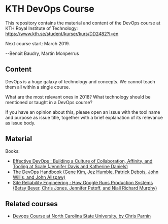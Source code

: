 # KTH DevOps Course

This repository contains the material and content of the DevOps course at KTH Royal Institute of Technology: <https://www.kth.se/student/kurser/kurs/DD2482?l=en>

Next course start: March 2019.

--Benoit Baudry, Martin Monperrus

## Content

DevOps is a huge galaxy of technology and concepts. We cannot teach them all within a single course.

What are the most relevant ones in 2018? What technology should be mentioned or taught in a DevOps course? 

If you have an opinion about this, please open an issue with the tool name and purpose as issue title, together with a brief explanation of its relevance as issue body.

## Material

Books:

* [Effective DevOps : Building a Culture of Collaboration, Affinity, and Tooling at Scale (Jennifer Davis and Katherine Daniels)](https://ebookcentral-proquest-com.focus.lib.kth.se/lib/kth/detail.action?docID=4537261)
* [The DevOps Handbook (Gene Kim, Jez Humble, Patrick Debois, John Willis, and John Allspaw)](https://ebookcentral-proquest-com.focus.lib.kth.se/lib/kth/detail.action?docID=4717635)
* [Site Reliability Engineering : How Google Runs Production Systems (Betsy Beyer, Chris Jones, Jennifer Petoff, and Niall Richard Murphy)](https://ebookcentral-proquest-com.focus.lib.kth.se/lib/kth/detail.action?docID=4543978)


## Related courses

* [Devops Course at North Carolina State University, by Chris Parnin](https://github.com/CSC-DevOps/Course)
